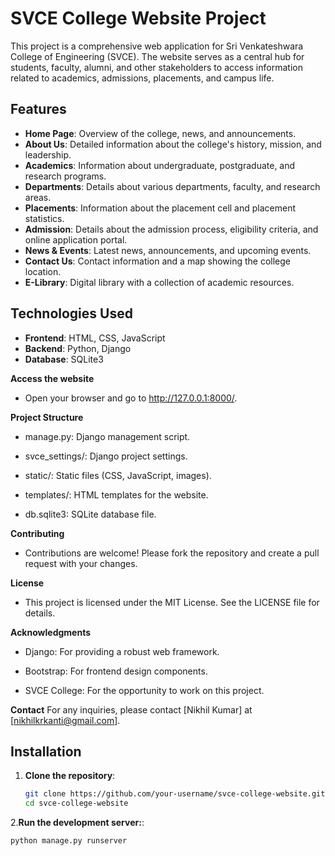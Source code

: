 # SVCE College Website Project

This project is a comprehensive web application for Sri Venkateshwara College of Engineering (SVCE). The website serves as a central hub for students, faculty, alumni, and other stakeholders to access information related to academics, admissions, placements, and campus life.

## Features

- **Home Page**: Overview of the college, news, and announcements.
- **About Us**: Detailed information about the college's history, mission, and leadership.
- **Academics**: Information about undergraduate, postgraduate, and research programs.
- **Departments**: Details about various departments, faculty, and research areas.
- **Placements**: Information about the placement cell and placement statistics.
- **Admission**: Details about the admission process, eligibility criteria, and online application portal.
- **News & Events**: Latest news, announcements, and upcoming events.
- **Contact Us**: Contact information and a map showing the college location.
- **E-Library**: Digital library with a collection of academic resources.

## Technologies Used

- **Frontend**: HTML, CSS, JavaScript
- **Backend**: Python, Django
- **Database**: SQLite3

**Access the website**
- Open your browser and go to http://127.0.0.1:8000/.

**Project Structure**
- manage.py: Django management script.

- svce_settings/: Django project settings.

- static/: Static files (CSS, JavaScript, images).

- templates/: HTML templates for the website.

- db.sqlite3: SQLite database file.

**Contributing**
- Contributions are welcome! Please fork the repository and create a pull request with your changes.

**License**
- This project is licensed under the MIT License. See the LICENSE file for details.

**Acknowledgments**
- Django: For providing a robust web framework.

- Bootstrap: For frontend design components.

- SVCE College: For the opportunity to work on this project.

**Contact**
For any inquiries, please contact [Nikhil Kumar] at [nikhilkrkanti@gmail.com].

## Installation

1. **Clone the repository**:
   ```bash
   git clone https://github.com/your-username/svce-college-website.git
   cd svce-college-website

2.**Run the development server:**:
  ```bash
  python manage.py runserver






